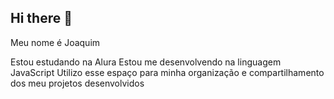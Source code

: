 ## Hi there 👋
Meu nome é Joaquim

Estou estudando na Alura
Estou me desenvolvendo na linguagem JavaScript
Utilizo esse espaço para minha organização e compartilhamento dos meu projetos desenvolvidos
